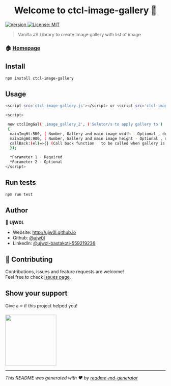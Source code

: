<h1 align="center">Welcome to ctcl-image-gallery 👋</h1>
<p>
  <a href="https://www.npmjs.com/package/ctcl-image-gallery" target="_blank">
    <img alt="Version" src="https://img.shields.io/npm/v/ctcl-image-gallery.svg">
  </a>
  <a href="#" target="_blank">
    <img alt="License: MIT" src="https://img.shields.io/badge/License-MIT-yellow.svg" />
  </a>
</p>

> Vanilla JS Library to create Image gallery with list of image

### 🏠 [Homepage](https://github.com/ujw0l/ctcl-image-gallery-js)

## Install

```sh
npm install ctcl-image-gallery
```

## Usage

```sh
<script src='ctcl-image-gallery.js'></script> or <script src='ctcl-image-gallery.min.js'></script>

<script>

 new ctclImgGal('.image_gallery_2', ('Seletor/s to apply gallery to')
 {
  mainImgHt:500, ( Number, Gallery and main image width - Optional , default : Element width )
  mainImgWd:900, ( Number, Gallery and main image height - Optional , default : Element Height )
  callBack:(el)=>{} (Call back function   to be called when gallery is applied which get gallery element as parameter - Optional )
  });

  *Parameter 1 - Required
  *Parameter 2 - Optional
</script>
```

## Run tests

```sh
npm run test
```

## Author

👤 **UjW0L**

* Website: http://ujw0l.github.io
* Github: [@ujw0l](https://github.com/ujw0l)
* LinkedIn: [@ujwol-bastakoti-559219236](https://linkedin.com/in/ujwol-bastakoti-559219236)

## 🤝 Contributing

Contributions, issues and feature requests are welcome!<br />Feel free to check [issues page](https://github.com/ujw0l/ctcl-image-gallery-js/issues). 

## Show your support

Give a ⭐️ if this project helped you!

<a href="https://www.patreon.com/ujw0l">
  <img src="https://c5.patreon.com/external/logo/become_a_patron_button@2x.png" width="160">
</a>

***
_This README was generated with ❤️ by [readme-md-generator](https://github.com/kefranabg/readme-md-generator)_